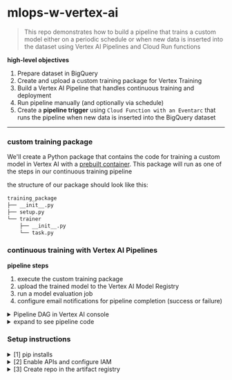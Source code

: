 # mlops-w-vertex-ai


> This repo demonstrates how to build a pipeline that trains a custom model either on a periodic schedule or when new data is inserted into the dataset using Vertex AI Pipelines and Cloud Run functions

**high-level objectives**

1. Prepare dataset in BigQuery
2. Create and upload a custom training package for Vertex Training
3. Build a Vertex AI Pipeline that handles continuous training and deployment
4. Run pipeline manually (and optionally via schedule)
5. Create a **pipeline trigger** using `Cloud Function with an Eventarc` that runs the pipeline when new data is inserted into the BigQuery dataset

---

### custom training package

We'll create a Python package that contains the code for training a custom model in Vertex AI with a [prebuilt container](https://cloud.google.com/vertex-ai/docs/training/create-python-pre-built-container). This package will run as one of the steps in our continuous training pipeline

the structure of our package should look like this:

```
training_package
├── __init__.py
├── setup.py
└── trainer
    ├── __init__.py
    └── task.py
```

### continuous training with Vertex AI Pipelines

**pipeline steps**

1. execute the custom training package
2. upload the trained model to the Vertex AI Model Registry 
3. run a model evaluation job
4. configure email notifications for pipeline completion (success or failure)

<details>
  <summary>Pipeline DAG in Vertex AI console</summary>

<img src='imgs/ct_pipeline_v1.png' width='672' height='1085'>
    
</details>


<details>
  <summary>expand to see pipeline code</summary>

```
    # Notification task
    notify_task = VertexNotificationEmailOp(
        recipients= EMAIL_RECIPIENTS
    )
    
    with dsl.ExitHandler(notify_task, name='MLOps Continuous Training Pipeline'):
        # Train the model
        custom_job_task = (
            CustomTrainingJobOp(
                project=project,
                display_name=training_job_display_name,
                worker_pool_specs=worker_pool_specs,
                base_output_directory=base_output_dir,
                location=location
            )
        ).set_display_name("custom-train")

        # Import the unmanaged model
        import_unmanaged_model_task = (
            importer(
                artifact_uri=artifacts_dir,
                artifact_class=artifact_types.UnmanagedContainerModel,
                metadata={
                    "containerSpec": {
                        "imageUri": prediction_container_uri,
                    },
                },
            )
            .set_display_name("import-trained-model")
            .after(custom_job_task)
        )

        with dsl.If(existing_model == True):
            # Import the parent model to upload as a version
            import_registry_model_task = (
                importer(
                    artifact_uri=parent_model_artifact_uri,
                    artifact_class=artifact_types.VertexModel,
                    metadata={
                        "resourceName": parent_model_resource_name
                    },
                )
                .set_display_name("import-existing-model")
                .after(import_unmanaged_model_task)
            )
            
            # Upload the model as a version
            model_version_upload_op = ModelUploadOp(
                project=project,
                location=location,
                display_name=model_display_name,
                parent_model=import_registry_model_task.outputs["artifact"],
                unmanaged_container_model=import_unmanaged_model_task.outputs["artifact"],
            )

        with dsl.Else():
            # Upload the model
            model_upload_op = (
                ModelUploadOp(
                    project=project,
                    location=location,
                    display_name=model_display_name,
                    unmanaged_container_model=import_unmanaged_model_task.outputs["artifact"],
                )
                .set_display_name("upload-new-model")
            )
        
        # Get the model (or model version)
        model_resource = OneOf(
                model_version_upload_op.outputs["model"], 
                model_upload_op.outputs["model"]
        )

        # Batch prediction
        batch_predict_task = (
            ModelBatchPredictOp(
                project=project,
                job_display_name=batch_prediction_job_display_name,
                model=model_resource,
                location=location,
                instances_format=batch_predictions_input_format,
                predictions_format=batch_predictions_output_format,
                gcs_source_uris=test_data_gcs_uri,
                gcs_destination_output_uri_prefix=batch_predictions_gcs_prefix,
                machine_type='n1-standard-4'
            )
            .set_display_name("batch-prediction")
        )
        
        # Evaluation task
        evaluation_task = (
            ModelEvaluationRegressionOp(
                project=project,
                target_field_name=target_field_name,
                location=location,
                model=model_resource,
                predictions_format=batch_predictions_output_format,
                predictions_gcs_source=batch_predict_task.outputs["gcs_output_directory"],
                ground_truth_format=ground_truth_format,
                ground_truth_gcs_source=ground_truth_gcs_source
            )
            .set_display_name("model-eval-job")
        )
        
        # Import the evaluation result to Vertex AI.
        import_evaluation_task = (
            ModelImportEvaluationOp(
                regression_metrics=evaluation_task.outputs['evaluation_metrics'],
                model=model_resource,
                dataset_type=batch_predictions_input_format,
                dataset_path="", # test_data_gcs_uri
                dataset_paths=ground_truth_gcs_source,
                display_name=eval_display_name,
            )
            .set_display_name("import-model-eval")
        )
```
</details>


### Setup instructions

<details>
  <summary>[1] pip installs</summary>

Run the following in a terminal:

```
pip3 install -r requirements.txt
```

</details>

<details>
  <summary>[2] Enable APIs and configure IAM</summary>

Replace values for `PROJECT_ID`, `PROJEC_NUM`, and `USER`, then run commands in terminal

[2.a] Set project and user login

```
gcloud config get-value project
export PROJECT_ID=

gcloud projects describe $PROJECT_ID --format="value(projectNumber)"
export PROJECT_NUM=

export USER=
```

[2.b] Grant roles in your Google Account

```
gcloud projects add-iam-policy-binding $PROJECT_ID --member=user:$USER --role=roles/bigquery.admin
gcloud projects add-iam-policy-binding $PROJECT_ID --member=user:$USER --role=roles/aiplatform.user
gcloud projects add-iam-policy-binding $PROJECT_ID --member=user:$USER --role=roles/storage.admin
gcloud projects add-iam-policy-binding $PROJECT_ID --member=user:$USER --role=roles/pubsub.editor
gcloud projects add-iam-policy-binding $PROJECT_ID --member=user:$USER --role=roles/cloudfunctions.admin
gcloud projects add-iam-policy-binding $PROJECT_ID --member=user:$USER --role=roles/logging.viewer
gcloud projects add-iam-policy-binding $PROJECT_ID --member=user:$USER --role=roles/logging.configWriter
gcloud projects add-iam-policy-binding $PROJECT_ID --member=user:$USER --role=roles/iam.serviceAccountUser
gcloud projects add-iam-policy-binding $PROJECT_ID --member=user:$USER --role=roles/eventarc.admin
gcloud projects add-iam-policy-binding $PROJECT_ID --member=user:$USER --role=roles/aiplatform.colabEnterpriseUser
gcloud projects add-iam-policy-binding $PROJECT_ID --member=user:$USER --role=roles/artifactregistry.admin
gcloud projects add-iam-policy-binding $PROJECT_ID --member=user:$USER --role=roles/serviceusage.serviceUsageAdmin
```

[2.c] Enable GCP APIs

```
gcloud services enable artifactregistry.googleapis.com \
    bigquery.googleapis.com \
    cloudbuild.googleapis.com \
    cloudfunctions.googleapis.com \
    logging.googleapis.com \
    pubsub.googleapis.com \
    run.googleapis.com \
    storage-component.googleapis.com  \
    eventarc.googleapis.com \
    serviceusage.googleapis.com \
    aiplatform.googleapis.com
```

[2.d] Grant service account IAM

```
gcloud projects add-iam-policy-binding $PROJECT_ID --member="serviceAccount:PROJECT_NUM-compute@developer.gserviceaccount.com" --role=roles/aiplatform.serviceAgent
gcloud projects add-iam-policy-binding $PROJECT_ID --member="serviceAccount:PROJECT_NUM-compute@developer.gserviceaccount.com" --role=roles/eventarc.eventReceiver
```
</details>

<details>
  <summary>[3] Create repo in the artifact registry</summary>
    
```
export REGION=us-central1
export REPO_NAME=mlops
gcloud artifacts repositories create $REPO_NAME --location=$REGION --repository-format=KFP
```
</details>